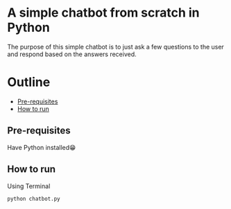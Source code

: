 # A simple chatbot from scratch in Python

The purpose of this simple chatbot is to just ask a few questions to the user and respond based on the answers received.

# Outline

* [Pre-requisites](#pre-requisites)
* [How to run](#how-to-run)

## Pre-requisites

Have Python installed😁

## How to run
Using Terminal

```
python chatbot.py
```
